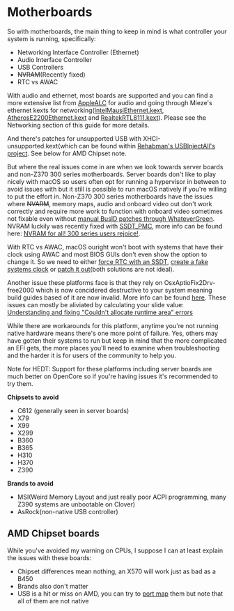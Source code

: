 # Motherboards

So with motherboards, the main thing to keep in mind is what controller your system is running, specifically:

* Networking Interface Controller (Ethernet)
* Audio Interface Controller
* USB Controllers
* ~~NVRAM~~(Recently fixed)
* RTC vs AWAC

With audio and ethernet, most boards are supported and you can find a more extensive list from [AppleALC](https://github.com/acidanthera/AppleALC/wiki/Supported-codecs) for audio and going through Mieze's ethernet kexts for networking([IntelMausiEthernet.kext](https://github.com/Mieze/IntelMausiEthernet), [AtherosE2200Ethernet.kext](https://github.com/Mieze/AtherosE2200Ethernet) and [RealtekRTL8111.kext](https://github.com/Mieze/RTL8111_driver_for_OS_X)). Please see the Networking section of this guide for more details.

And there's patches for unsupported USB with XHCI-unsupported.kext(which can be found within [Rehabman's USBInjectAll's project](https://github.com/RehabMan/OS-X-USB-Inject-All). See below for AMD Chipset note.

But where the real issues come in are when we look towards server boards and non-Z370 300 series motherboards. Server boards don't like to play nicely with macOS so users often opt for running a hypervisor in between to avoid issues with but it still is possible to run macOS natively if you're willing to put the effort in. Non-Z370 300 series motherboards have the issues where ~~NVARM~~, memory maps, audio and onboard video out don't work correctly and require more work to function with onboard video sometimes not fixable even without [manual BusID patches through WhateverGreen](https://khronokernel.github.io/Opencore-Vanilla-Desktop-Guide/extras/gpu-patches.html). NVRAM luckily was recently fixed with [SSDT_PMC](https://github.com/acidanthera/OpenCorePkg/blob/master/Docs/AcpiSamples/SSDT-PMC.dsl), more info can be found here: [NVRAM for all! 300 series users rejoice!](https://www.reddit.com/r/hackintosh/comments/erd2th/nvram_for_all_300_series_users_rejoice/). 

With RTC vs AWAC, macOS ouright won't boot with systems that have their clock using AWAC and most BIOS GUIs don't even show the option to change it. So we need to either [force RTC with an SSDT](https://github.com/acidanthera/OpenCorePkg/blob/master/Docs/AcpiSamples/SSDT-AWAC.dsl), [create a fake systems clock](https://github.com/acidanthera/OpenCorePkg/blob/master/Docs/AcpiSamples/SSDT-RTC0.dsl) or [patch it out](https://www.hackintosh-forum.de/forum/thread/39846-asrock-z390-taichi-ultimate/?pageNo=2)(both solutions are not ideal).

Another issue these platforms face is that they rely on OsxAptioFix2Drv-free2000 which is now concidered destructive to your system meaning build guides based of it are now invalid. More info can be found [here](https://www.reddit.com/r/hackintosh/comments/cfjyla/i_unleashed_a_plague_upon_you_guys_and_i_am_sorry/). These issues can mostly be aliviated by calculating your slide value: [Understanding and fixing "Couldn't allocate runtime area" errors](https://khronokernel-2.gitbook.io/opencore-vanilla-desktop-guide/extras/kalsr-fix)

While there are workarounds for this platform, anytime you're not running native hardware means there's one more point of failure. Yes, others may have gotten their systems to run but keep in mind that the more complicated an EFI gets, the more places you'll need to examine when troubleshooting and the harder it is for users of the community to help you.

Note for HEDT: Support for these platforms including server boards are much better on OpenCore so if you're having issues it's recommended to try them.

**Chipsets to avoid**
* C612 (generally seen in server boards)
* X79
* X99
* X299
* B360
* B365
* H310
* H370
* Z390

**Brands to avoid**

* MSI(Weird Memory Layout and just really poor ACPI programming, many Z390 systems are unbootable on Clover)
* AsRock(non-native USB controller)


## AMD Chipset boards

While you've avoided my warning on CPUs, I suppose I can at least explain the issues with these boards:

* Chipset differences mean nothing, an X570 will work just as bad as a B450
* Brands also don't matter
* USB is a hit or miss on AMD, you can try to [port map](https://github.com/khronokernel/Opencore-Vanilla-Desktop-Guide/blob/master/AMD/AMD-USB-map.md) them but note that all of them are not native
